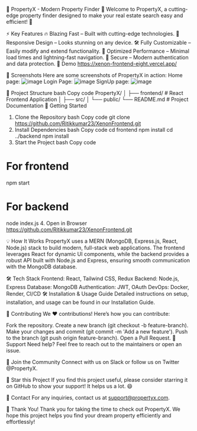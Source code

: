 🌟 PropertyX - Modern Property Finder 🌟
Welcome to PropertyX, a cutting-edge property finder designed to make your real estate search easy and efficient! 🚀

⚡ Key Features
🔥 Blazing Fast – Built with cutting-edge technologies.
📱 Responsive Design – Looks stunning on any device.
🛠 Fully Customizable – Easily modify and extend functionality.
🚀 Optimized Performance – Minimal load times and lightning-fast navigation.
🔐 Secure – Modern authentication and data protection.
🎥 Demo
https://xenon-frontend-eight.vercel.app/

📸 Screenshots
Here are some screenshots of PropertyX in action:
Home page:
![image](https://github.com/user-attachments/assets/5c37cf40-fdf4-4e5d-abe7-aadaf8412c3b)
Login Page:
![image](https://github.com/user-attachments/assets/5088c520-0042-4b3f-bec3-fabf0c16d05e)
SignUp page:
![image](https://github.com/user-attachments/assets/46fc3b64-993d-4922-81bd-811014c2d0ba)


📂 Project Structure
bash
Copy code
PropertyX/
│
├── frontend/              # React Frontend Application
│   ├── src/
│   └── public/
└── README.md              # Project Documentation
🚀 Getting Started
1. Clone the Repository
bash
Copy code
git clone https://github.com/Ritikkumar23/XenonFrontend.git
2. Install Dependencies
bash
Copy code
cd frontend
npm install
cd ../backend
npm install
3. Start the Project
bash
Copy code
# For frontend
npm start

# For backend
node index.js
4. Open in Browser
https://github.com/Ritikkumar23/XenonFrontend.git

💡 How It Works
PropertyX uses a MERN (MongoDB, Express.js, React, Node.js) stack to build modern, full-stack web applications. The frontend leverages React for dynamic UI components, while the backend provides a robust API built with Node.js and Express, ensuring smooth communication with the MongoDB database.

🛠️ Tech Stack
Frontend: React, Tailwind CSS, Redux
Backend: Node.js, Express
Database: MongoDB
Authentication: JWT, OAuth
DevOps: Docker, Render, CI/CD
🛠 Installation & Usage Guide
Detailed instructions on setup, installation, and usage can be found in our Installation Guide.

👥 Contributing
We ❤️ contributions! Here’s how you can contribute:

Fork the repository.
Create a new branch (git checkout -b feature-branch).
Make your changes and commit (git commit -m 'Add a new feature').
Push to the branch (git push origin feature-branch).
Open a Pull Request.
🙌 Support
Need help? Feel free to reach out to the maintainers or open an issue.

📣 Join the Community
Connect with us on Slack or follow us on Twitter @PropertyX.

🌟 Star this Project
If you find this project useful, please consider starring it on GitHub to show your support! It helps us a lot. 😄


📧 Contact
For any inquiries, contact us at support@propertyx.com.

👏 Thank You!
Thank you for taking the time to check out PropertyX. We hope this project helps you find your dream property efficiently and effortlessly!
